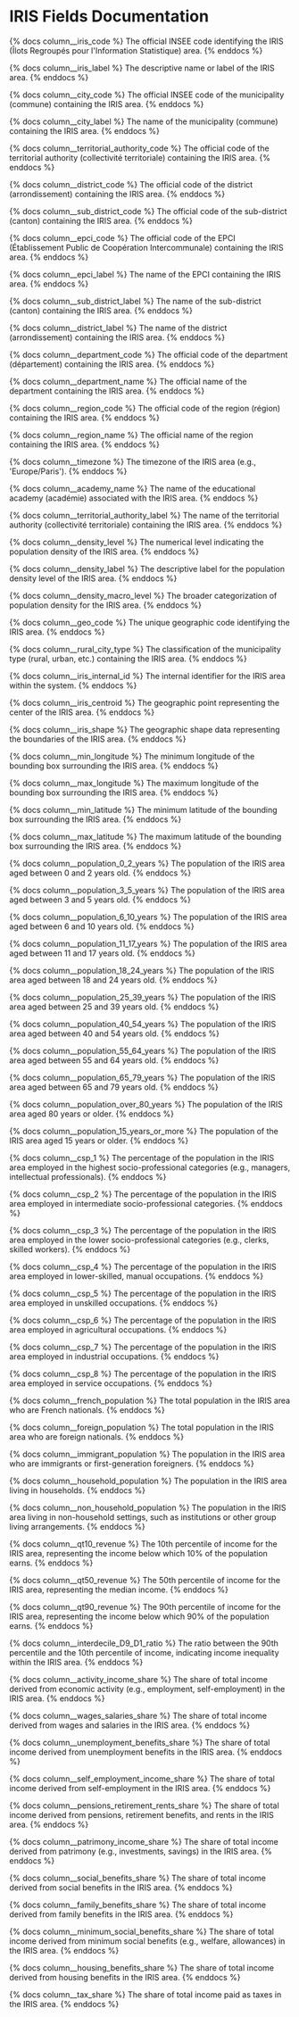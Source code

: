 # IRIS Fields Documentation

{% docs column__iris_code %}
The official INSEE code identifying the IRIS (Îlots Regroupés pour l'Information Statistique) area.
{% enddocs %}

{% docs column__iris_label %}
The descriptive name or label of the IRIS area.
{% enddocs %}

{% docs column__city_code %}
The official INSEE code of the municipality (commune) containing the IRIS area.
{% enddocs %}

{% docs column__city_label %}
The name of the municipality (commune) containing the IRIS area.
{% enddocs %}

{% docs column__territorial_authority_code %}
The official code of the territorial authority (collectivité territoriale) containing the IRIS area.
{% enddocs %}

{% docs column__district_code %}
The official code of the district (arrondissement) containing the IRIS area.
{% enddocs %}

{% docs column__sub_district_code %}
The official code of the sub-district (canton) containing the IRIS area.
{% enddocs %}

{% docs column__epci_code %}
The official code of the EPCI (Établissement Public de Coopération Intercommunale) containing the IRIS area.
{% enddocs %}

{% docs column__epci_label %}
The name of the EPCI containing the IRIS area.
{% enddocs %}

{% docs column__sub_district_label %}
The name of the sub-district (canton) containing the IRIS area.
{% enddocs %}

{% docs column__district_label %}
The name of the district (arrondissement) containing the IRIS area.
{% enddocs %}

{% docs column__department_code %}
The official code of the department (département) containing the IRIS area.
{% enddocs %}

{% docs column__department_name %}
The official name of the department containing the IRIS area.
{% enddocs %}

{% docs column__region_code %}
The official code of the region (région) containing the IRIS area.
{% enddocs %}

{% docs column__region_name %}
The official name of the region containing the IRIS area.
{% enddocs %}

{% docs column__timezone %}
The timezone of the IRIS area (e.g., 'Europe/Paris').
{% enddocs %}

{% docs column__academy_name %}
The name of the educational academy (académie) associated with the IRIS area.
{% enddocs %}

{% docs column__territorial_authority_label %}
The name of the territorial authority (collectivité territoriale) containing the IRIS area.
{% enddocs %}

{% docs column__density_level %}
The numerical level indicating the population density of the IRIS area.
{% enddocs %}

{% docs column__density_label %}
The descriptive label for the population density level of the IRIS area.
{% enddocs %}

{% docs column__density_macro_level %}
The broader categorization of population density for the IRIS area.
{% enddocs %}

{% docs column__geo_code %}
The unique geographic code identifying the IRIS area.
{% enddocs %}

{% docs column__rural_city_type %}
The classification of the municipality type (rural, urban, etc.) containing the IRIS area.
{% enddocs %}

{% docs column__iris_internal_id %}
The internal identifier for the IRIS area within the system.
{% enddocs %}

{% docs column__iris_centroid %}
The geographic point representing the center of the IRIS area.
{% enddocs %}

{% docs column__iris_shape %}
The geographic shape data representing the boundaries of the IRIS area.
{% enddocs %}

{% docs column__min_longitude %}
The minimum longitude of the bounding box surrounding the IRIS area.
{% enddocs %}

{% docs column__max_longitude %}
The maximum longitude of the bounding box surrounding the IRIS area.
{% enddocs %}

{% docs column__min_latitude %}
The minimum latitude of the bounding box surrounding the IRIS area.
{% enddocs %}

{% docs column__max_latitude %}
The maximum latitude of the bounding box surrounding the IRIS area.
{% enddocs %}

{% docs column__population_0_2_years %}
The population of the IRIS area aged between 0 and 2 years old.
{% enddocs %}

{% docs column__population_3_5_years %}
The population of the IRIS area aged between 3 and 5 years old.
{% enddocs %}

{% docs column__population_6_10_years %}
The population of the IRIS area aged between 6 and 10 years old.
{% enddocs %}

{% docs column__population_11_17_years %}
The population of the IRIS area aged between 11 and 17 years old.
{% enddocs %}

{% docs column__population_18_24_years %}
The population of the IRIS area aged between 18 and 24 years old.
{% enddocs %}

{% docs column__population_25_39_years %}
The population of the IRIS area aged between 25 and 39 years old.
{% enddocs %}

{% docs column__population_40_54_years %}
The population of the IRIS area aged between 40 and 54 years old.
{% enddocs %}

{% docs column__population_55_64_years %}
The population of the IRIS area aged between 55 and 64 years old.
{% enddocs %}

{% docs column__population_65_79_years %}
The population of the IRIS area aged between 65 and 79 years old.
{% enddocs %}

{% docs column__population_over_80_years %}
The population of the IRIS area aged 80 years or older.
{% enddocs %}

{% docs column__population_15_years_or_more %}
The population of the IRIS area aged 15 years or older.
{% enddocs %}

{% docs column__csp_1 %}
The percentage of the population in the IRIS area employed in the highest socio-professional categories (e.g., managers, intellectual professionals).
{% enddocs %}

{% docs column__csp_2 %}
The percentage of the population in the IRIS area employed in intermediate socio-professional categories.
{% enddocs %}

{% docs column__csp_3 %}
The percentage of the population in the IRIS area employed in the lower socio-professional categories (e.g., clerks, skilled workers).
{% enddocs %}

{% docs column__csp_4 %}
The percentage of the population in the IRIS area employed in lower-skilled, manual occupations.
{% enddocs %}

{% docs column__csp_5 %}
The percentage of the population in the IRIS area employed in unskilled occupations.
{% enddocs %}

{% docs column__csp_6 %}
The percentage of the population in the IRIS area employed in agricultural occupations.
{% enddocs %}

{% docs column__csp_7 %}
The percentage of the population in the IRIS area employed in industrial occupations.
{% enddocs %}

{% docs column__csp_8 %}
The percentage of the population in the IRIS area employed in service occupations.
{% enddocs %}

{% docs column__french_population %}
The total population in the IRIS area who are French nationals.
{% enddocs %}

{% docs column__foreign_population %}
The total population in the IRIS area who are foreign nationals.
{% enddocs %}

{% docs column__immigrant_population %}
The population in the IRIS area who are immigrants or first-generation foreigners.
{% enddocs %}

{% docs column__household_population %}
The population in the IRIS area living in households.
{% enddocs %}

{% docs column__non_household_population %}
The population in the IRIS area living in non-household settings, such as institutions or other group living arrangements.
{% enddocs %}

{% docs column__qt10_revenue %}
The 10th percentile of income for the IRIS area, representing the income below which 10% of the population earns.
{% enddocs %}

{% docs column__qt50_revenue %}
The 50th percentile of income for the IRIS area, representing the median income.
{% enddocs %}

{% docs column__qt90_revenue %}
The 90th percentile of income for the IRIS area, representing the income below which 90% of the population earns.
{% enddocs %}

{% docs column__interdecile_D9_D1_ratio %}
The ratio between the 90th percentile and the 10th percentile of income, indicating income inequality within the IRIS area.
{% enddocs %}

{% docs column__activity_income_share %}
The share of total income derived from economic activity (e.g., employment, self-employment) in the IRIS area.
{% enddocs %}

{% docs column__wages_salaries_share %}
The share of total income derived from wages and salaries in the IRIS area.
{% enddocs %}

{% docs column__unemployment_benefits_share %}
The share of total income derived from unemployment benefits in the IRIS area.
{% enddocs %}

{% docs column__self_employment_income_share %}
The share of total income derived from self-employment in the IRIS area.
{% enddocs %}

{% docs column__pensions_retirement_rents_share %}
The share of total income derived from pensions, retirement benefits, and rents in the IRIS area.
{% enddocs %}

{% docs column__patrimony_income_share %}
The share of total income derived from patrimony (e.g., investments, savings) in the IRIS area.
{% enddocs %}

{% docs column__social_benefits_share %}
The share of total income derived from social benefits in the IRIS area.
{% enddocs %}

{% docs column__family_benefits_share %}
The share of total income derived from family benefits in the IRIS area.
{% enddocs %}

{% docs column__minimum_social_benefits_share %}
The share of total income derived from minimum social benefits (e.g., welfare, allowances) in the IRIS area.
{% enddocs %}

{% docs column__housing_benefits_share %}
The share of total income derived from housing benefits in the IRIS area.
{% enddocs %}

{% docs column__tax_share %}
The share of total income paid as taxes in the IRIS area.
{% enddocs %}
